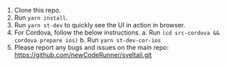 1. Clone this repo.
2. Run `yarn install`.
3. Run `yarn st-dev` to quickly see the UI in action in browser.
4. For Cordova, follow the below instructions.
    a. Run `(cd src-cordova && cordova prepare ios)`
    b. Run `yarn st-dev-cor-ios`
5. Please report any bugs and issues on the main repo: https://github.com/newCodeRunner/sveltail.git